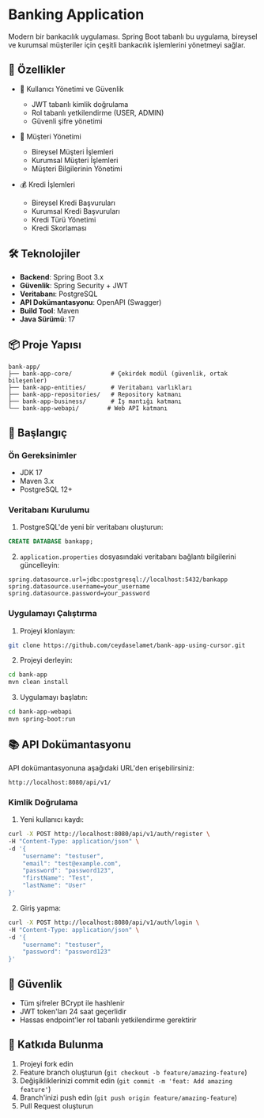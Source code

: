 # Banking Application

Modern bir bankacılık uygulaması. Spring Boot tabanlı bu uygulama, bireysel ve kurumsal müşteriler için çeşitli bankacılık işlemlerini yönetmeyi sağlar.

## 🚀 Özellikler

- 👤 Kullanıcı Yönetimi ve Güvenlik
  - JWT tabanlı kimlik doğrulama
  - Rol tabanlı yetkilendirme (USER, ADMIN)
  - Güvenli şifre yönetimi

- 🏦 Müşteri Yönetimi
  - Bireysel Müşteri İşlemleri
  - Kurumsal Müşteri İşlemleri
  - Müşteri Bilgilerinin Yönetimi

- 💰 Kredi İşlemleri
  - Bireysel Kredi Başvuruları
  - Kurumsal Kredi Başvuruları
  - Kredi Türü Yönetimi
  - Kredi Skorlaması

## 🛠 Teknolojiler

- **Backend**: Spring Boot 3.x
- **Güvenlik**: Spring Security + JWT
- **Veritabanı**: PostgreSQL
- **API Dokümantasyonu**: OpenAPI (Swagger)
- **Build Tool**: Maven
- **Java Sürümü**: 17

## 📦 Proje Yapısı

```
bank-app/
├── bank-app-core/           # Çekirdek modül (güvenlik, ortak bileşenler)
├── bank-app-entities/       # Veritabanı varlıkları
├── bank-app-repositories/   # Repository katmanı
├── bank-app-business/       # İş mantığı katmanı
└── bank-app-webapi/        # Web API katmanı
```

## 🚀 Başlangıç

### Ön Gereksinimler

- JDK 17
- Maven 3.x
- PostgreSQL 12+

### Veritabanı Kurulumu

1. PostgreSQL'de yeni bir veritabanı oluşturun:
```sql
CREATE DATABASE bankapp;
```

2. `application.properties` dosyasındaki veritabanı bağlantı bilgilerini güncelleyin:
```properties
spring.datasource.url=jdbc:postgresql://localhost:5432/bankapp
spring.datasource.username=your_username
spring.datasource.password=your_password
```

### Uygulamayı Çalıştırma

1. Projeyi klonlayın:
```bash
git clone https://github.com/ceydaselamet/bank-app-using-cursor.git
```

2. Projeyi derleyin:
```bash
cd bank-app
mvn clean install
```

3. Uygulamayı başlatın:
```bash
cd bank-app-webapi
mvn spring-boot:run
```

## 📚 API Dokümantasyonu

API dokümantasyonuna aşağıdaki URL'den erişebilirsiniz:
```
http://localhost:8080/api/v1/
```

### Kimlik Doğrulama

1. Yeni kullanıcı kaydı:
```bash
curl -X POST http://localhost:8080/api/v1/auth/register \
-H "Content-Type: application/json" \
-d '{
    "username": "testuser",
    "email": "test@example.com",
    "password": "password123",
    "firstName": "Test",
    "lastName": "User"
}'
```

2. Giriş yapma:
```bash
curl -X POST http://localhost:8080/api/v1/auth/login \
-H "Content-Type: application/json" \
-d '{
    "username": "testuser",
    "password": "password123"
}'
```

## 🔐 Güvenlik

- Tüm şifreler BCrypt ile hashlenir
- JWT token'ları 24 saat geçerlidir
- Hassas endpoint'ler rol tabanlı yetkilendirme gerektirir

## 🤝 Katkıda Bulunma

1. Projeyi fork edin
2. Feature branch oluşturun (`git checkout -b feature/amazing-feature`)
3. Değişikliklerinizi commit edin (`git commit -m 'feat: Add amazing feature'`)
4. Branch'inizi push edin (`git push origin feature/amazing-feature`)
5. Pull Request oluşturun

